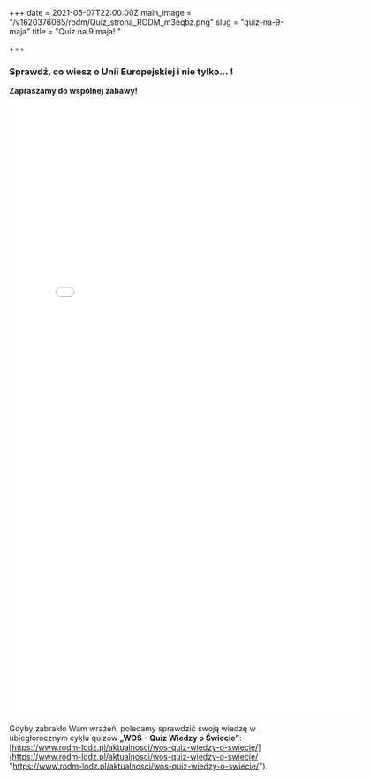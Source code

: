 +++
date = 2021-05-07T22:00:00Z
main_image = "/v1620376085/rodm/Quiz_strona_RODM_m3eqbz.png"
slug = "quiz-na-9-maja"
title = "Quiz na 9 maja! "

+++
### Sprawdź, co wiesz o Unii Europejskiej i nie tylko... !

**Zapraszamy do wspólnej zabawy!**

<iframe src="[https://docs.google.com/forms/d/e/1FAIpQLSch8yX9o8iKlANcgsC9DDzF4TGaGENdFIB2z7PNx5FFLS1b4w/viewform?embedded=true](https://docs.google.com/forms/d/e/1FAIpQLSch8yX9o8iKlANcgsC9DDzF4TGaGENdFIB2z7PNx5FFLS1b4w/viewform?embedded=true "https://docs.google.com/forms/d/e/1FAIpQLSch8yX9o8iKlANcgsC9DDzF4TGaGENdFIB2z7PNx5FFLS1b4w/viewform?embedded=true")" width="640" height="1109" frameborder="0" marginheight="0" marginwidth="0">Ładuję…</iframe>

Gdyby zabrakło Wam wrażeń, polecamy sprawdzić swoją wiedzę w ubiegłorocznym cyklu quizów **„WOŚ – Quiz Wiedzy o Świecie”**: [https://www.rodm-lodz.pl/aktualnosci/wos-quiz-wiedzy-o-swiecie/](https://www.rodm-lodz.pl/aktualnosci/wos-quiz-wiedzy-o-swiecie/ "https://www.rodm-lodz.pl/aktualnosci/wos-quiz-wiedzy-o-swiecie/").